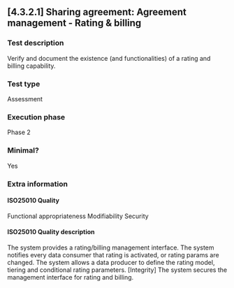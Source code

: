 
## [4.3.2.1] Sharing agreement: Agreement management - Rating & billing
 
### Test description
Verify and document the existence (and functionalities) of a rating and billing capability.
 
### Test type
Assessment
 
### Execution phase
Phase 2
 
### Minimal?
Yes
 
### Extra information
#### ISO25010 Quality
Functional appropriateness
Modifiability
Security
#### ISO25010 Quality description
The system provides a rating/billing management interface. The system notifies every data consumer that rating is activated, or rating params are changed.
The system allows a data producer to define the rating model, tiering and conditional rating parameters.
[Integrity] The system secures the management interface for rating and billing.
    